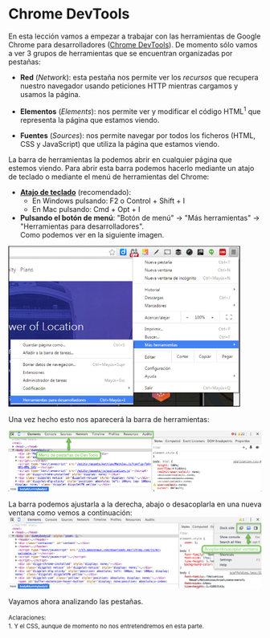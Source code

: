 # Chrome DevTools

En esta lección vamos a empezar a trabajar con las herramientas de Google Chrome para desarrolladores ([Chrome DevTools](https://developer.chrome.com/devtools)). De momento sólo vamos a ver 3 grupos de herramientas que se encuentran organizadas por pestañas:

* **Red** (*Network*): esta pestaña nos permite ver los *recursos* que recupera nuestro navegador usando peticiones HTTP mientras cargamos y usamos la página.

* **Elementos** (*Elements*): nos permite ver y modificar el código HTML<sup>1</sup> que representa la página que estamos viendo.

* **Fuentes** (*Sources*): nos permite navegar por todos los ficheros (HTML, CSS y JavaScript) que utiliza la página que estamos viendo.

La barra de herramientas la podemos abrir en cualquier página que estemos viendo. Para abrir esta barra podemos hacerlo mediante un atajo de teclado o mediante el menú de herramientas del Chrome:

* **[Atajo de teclado](https://developer.chrome.com/devtools/docs/shortcuts#opening-devtools)** (recomendado):
   * En Windows pulsando: F2 o Control + Shift + I
   * En Mac pulsando: Cmd + Opt + I
* **Pulsando el botón de menú**: "Botón de menú" -> "Más herramientas" -> "Herramientas para desarrolladores".<br> Como podemos ver en la siguiente imagen.


[<img src="images/menu_abrir_devtools.png" height="320">](images/menu_abrir_devtools.png)

Una vez hecho esto nos aparecerá la barra de herramientas:

[![](images/chrome_devtools.png)](images/chrome_devtools.png)

La barra podemos ajustarla a la derecha, abajo o desacoplarla en una nueva ventana como vemos a continuación: 
![](images/dock_side.png)

Vayamos ahora analizando las pestañas.

<small>Aclaraciones:</small><br>
<small>1. Y el CSS, aunque de momento no nos entretendremos en esta parte.</small><br>